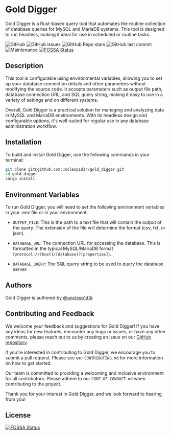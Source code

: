 # Gold Digger

Gold Digger is a Rust-based query tool that automates the routine collection of database queries for MySQL and MariaDB systems. This tool is designed to run headless, making it ideal for use in scheduled or routine tasks.

![GitHub](https://img.shields.io/github/license/unclesp1d3r/gold_digger)
![GitHub issues](https://img.shields.io/github/issues/unclesp1d3r/gold_digger)
![GitHub Repo stars](https://img.shields.io/github/stars/unclesp1d3r/gold_digger?style=social)
![GitHub last commit](https://img.shields.io/github/last-commit/unclesp1d3r/gold_digger)
![Maintenance](https://img.shields.io/maintenance/yes/2024)
[![FOSSA Status](https://app.fossa.com/api/projects/git%2Bgithub.com%2Funclesp1d3r%2Fgold_digger.svg?type=shield)](https://app.fossa.com/projects/git%2Bgithub.com%2Funclesp1d3r%2Fgold_digger?ref=badge_shield)

## Description

This tool is configurable using environmental variables, allowing you to set up your database connection details and other parameters without modifying the source code. It accepts parameters such as output file path, database connection URL, and SQL query string, making it easy to use in a variety of settings and on different systems.

Overall, Gold Digger is a practical solution for managing and analyzing data in MySQL and MariaDB environments. With its headless design and configurable options, it's well-suited for regular use in any database administration workflow.

## Installation

To build and install Gold Digger, use the following commands in your terminal:

```bash
git clone git@github.com:unclesp1d3r/gold_digger.git
cd gold_digger
cargo install
```

## Environment Variables

To run Gold Digger, you will need to set the following environment variables in your .env file or in your environment:

-   `OUTPUT_FILE`: This is the path to a text file that will contain the output of the query. The extension of the file
    will determine the format (csv, txt, or json).

-   `DATABASE_URL`: The connection URL for accessing the database. This is formatted in the typical MySQL/MariaDB
    format (`protocol://[host]/[database]?[properties]`).

-   `DATABASE_QUERY`: The SQL query string to be used to query the database server.

## Authors

Gold Digger is authored by [@unclesp1d3r](https://www.github.com/unclesp1d3r)

## Contributing and Feedback

We welcome your feedback and suggestions for Gold Digger! If you have any ideas for new features, encounter any bugs or
issues, or have any other comments, please reach out to us by creating an issue on
our [GitHub repository](https://github.com/unclesp1d3r/gold_digger/issues).

If you're interested in contributing to Gold Digger, we encourage you to submit a pull request. Please see
our `CONTRIBUTING.md` for more information on how to get started.

Our team is committed to providing a welcoming and inclusive environment for all contributors. Please adhere to
our `CODE_OF_CONDUCT.md` when contributing to the project.

Thank you for your interest in Gold Digger, and we look forward to hearing from you!


## License
[![FOSSA Status](https://app.fossa.com/api/projects/git%2Bgithub.com%2Funclesp1d3r%2Fgold_digger.svg?type=large)](https://app.fossa.com/projects/git%2Bgithub.com%2Funclesp1d3r%2Fgold_digger?ref=badge_large)